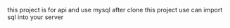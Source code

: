 this project is for api and use mysql after clone this project use can import sql into your server

